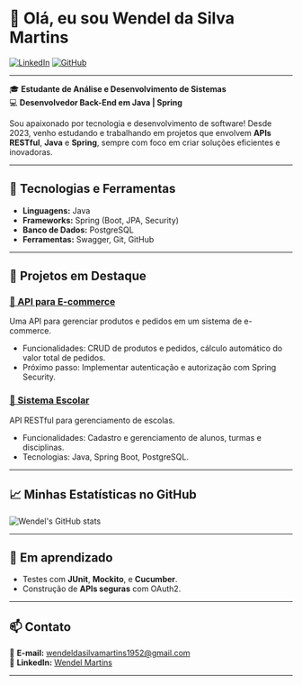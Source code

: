 # 👋 Olá, eu sou Wendel da Silva Martins

[![LinkedIn](https://img.shields.io/badge/LinkedIn-Wendel%20Martins-blue?style=flat-square&logo=linkedin)](https://www.linkedin.com/in/wendel-silva-9ba630265)
[![GitHub](https://img.shields.io/badge/GitHub-Wendoxx-lightgrey?style=flat-square&logo=github)](https://github.com/wendoxx)

---

🎓 **Estudante de Análise e Desenvolvimento de Sistemas**  
💻 **Desenvolvedor Back-End em Java | Spring**  

Sou apaixonado por tecnologia e desenvolvimento de software! Desde 2023, venho estudando e trabalhando em projetos que envolvem **APIs RESTful**, **Java** e **Spring**, sempre com foco em criar soluções eficientes e inovadoras.  



---

## 🚀 Tecnologias e Ferramentas
- **Linguagens:** Java
- **Frameworks:** Spring (Boot, JPA, Security)  
- **Banco de Dados:** PostgreSQL  
- **Ferramentas:** Swagger, Git, GitHub  

---

## 🌟 Projetos em Destaque
### [📌 API para E-commerce](https://github.com/wendoxx/e-commerce-api)
Uma API para gerenciar produtos e pedidos em um sistema de e-commerce.  
- Funcionalidades: CRUD de produtos e pedidos, cálculo automático do valor total de pedidos.  
- Próximo passo: Implementar autenticação e autorização com Spring Security.  

### [📌 Sistema Escolar](https://github.com/wendoxx/School-system)
API RESTful para gerenciamento de escolas.  
- Funcionalidades: Cadastro e gerenciamento de alunos, turmas e disciplinas.  
- Tecnologias: Java, Spring Boot, PostgreSQL.

---

## 📈 Minhas Estatísticas no GitHub
![Wendel's GitHub stats](https://github-readme-stats.vercel.app/api?username=wendoxx&show_icons=true&theme=radical)

---

## 🌱 Em aprendizado
- Testes com **JUnit**, **Mockito**, e **Cucumber**.  
- Construção de **APIs seguras** com OAuth2.  

---

## 📫 Contato
📧 **E-mail:** wendeldasilvamartins1952@gmail.com  
📱 **LinkedIn:** [Wendel Martins](https://www.linkedin.com/in/seu-perfil/)  

---
